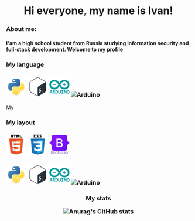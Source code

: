 <h1 align="center">Hi everyone, my name is Ivan!</h1>
<h3 align="start">
  About me:
</h3>
<h4 align="start">
   I'am a high school student from Russia studying information security and full-stack development. Welcome to my profile
</h4>

<h3 align='start'>
My language
</h3>

<h3 align="start">
<img src="https://github.com/devicons/devicon/blob/master/icons/python/python-original.svg" title="Python"  alt="Python" width="55" height="55"/>
<img src="https://github.com/devicons/devicon/blob/master/icons/bash/bash-original.svg" title="Bash"  alt="Bash" width="55" height="55"/>
<img src="https://github.com/devicons/devicon/blob/master/icons/arduino/arduino-original-wordmark.svg" title="Arduino"  alt="Arduino" width="55" height="55"/>
<img src="" title=""  alt="Arduino" width="55" height="55"/>
</h3>

My <h3 align='start'>
My layout
</h3>

<h3 align="start">
<img src="https://github.com/devicons/devicon/blob/master/icons/html5/html5-original-wordmark.svg" title="html"  alt="html" width="55" height="55"/>
<img src="https://github.com/devicons/devicon/blob/master/icons/css3/css3-original-wordmark.svg" title="css"  alt="css" width="55" height="55"/>
<img src="https://github.com/devicons/devicon/blob/master/icons/bootstrap/bootstrap-original-wordmark.svg" title=""  alt="Arduino" width="55" height="55"/>
</h3>


<h3 align="start">
<img src="https://github.com/devicons/devicon/blob/master/icons/python/python-original.svg" title="Python"  alt="Python" width="55" height="55"/>
<img src="https://github.com/devicons/devicon/blob/master/icons/bash/bash-original.svg" title="Bash"  alt="Bash" width="55" height="55"/>
<img src="https://github.com/devicons/devicon/blob/master/icons/arduino/arduino-original-wordmark.svg" title="Arduino"  alt="Arduino" width="55" height="55"/>
<img src="" title=""  alt="Arduino" width="55" height="55"/>
</h3>

<h3 align="center">
My stats
  
![Anurag's GitHub stats](https://github-readme-stats.vercel.app/api?username=kernel-paniccc&theme=github_dark)

</h3>
